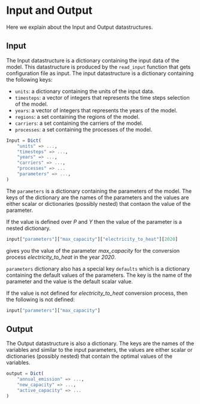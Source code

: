 # Input and Output

Here we explain about the Input and Output datastructures.

## Input

The Input datastructure is a dictionary containing the input data of the model. This datastructure is produced by the `read_input` function that gets configuration file as input. The input datastructure is a dictionary containing the following keys:

- `units`: a dictionary containing the units of the input data.
- `timesteps`: a vector of integers that represents the time steps selection of the model.
- `years`: a vector of integers that represents the years of the model.
- `regions`: a set containing the regions of the model.
- `carriers`: a set containing the carriers of the model.
- `processes`: a set containing the processes of the model.

```julia
Input = Dict(
    "units" => ...,
    "timesteps" => ...,
    "years" => ...,
    "carriers" => ...,
    "processes" => ...
    "parameters" => ...,
)
```

The `parameters` is a dictionary containing the parameters of the model. The keys of the dictionary are the names of the parameters and the values are either scalar or dictionaries (possibly nested) that contaon the value of the parameter.

If the value is defined over $P$ and $Y$ then the value of the parameter is a nested dictionary.

```julia
input["parameters"]["max_capacity"]["electricity_to_heat"][2020]
```

gives you the value of the parameter *max_capacity* for the conversion process *electricity_to_heat* in the year *2020*.

`parameters` dictionary also has a special key `defaults` which is a dictionary containing the default values of the parameters. The key is the name of the parameter and the value is the default scalar value.

If the value is not defined for *electricity_to_heat* conversion process, then the following is not defined:

```julia
input["parameters"]["max_capacity"]
```

## Output

The Output datastructure is also a dictionary. The keys are the names of the variables and similar to the input parameters, the values are either scalar or dictionaries (possibly nested) that contain the optimal values of the variables.

```julia
output = Dict(
    "annual_emission" => ...,
    "new_capacity" => ...,
    "active_capacity" => ...
)
```

